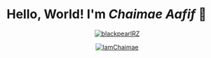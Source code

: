 # Hello, World! I'm _Chaimae Aafif_ 👋

<p align="center"> <a href="https://github.com/ryo-ma/github-profile-trophy"><img src="https://github-profile-trophy.vercel.app/?username=blackpearlRZ" alt="blackpearlRZ" /></a> </p>

<p align="center"> <a href="https://twitter.com/ChaiMae_Pearl" target="blank"><img src="https://img.shields.io/twitter/follow/IamChaimae?logo=twitter&style=for-the-badge" alt="IamChaimae" /></a> </p>
